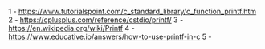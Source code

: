 1 - https://www.tutorialspoint.com/c_standard_library/c_function_printf.htm
2 - https://cplusplus.com/reference/cstdio/printf/
3 - https://en.wikipedia.org/wiki/Printf
4 - https://www.educative.io/answers/how-to-use-printf-in-c
5 - 